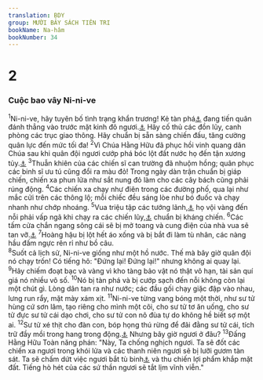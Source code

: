 ```yaml
---
translation: BDY
group: MƯỜI BẢY SÁCH TIÊN TRI
bookName: Na-hâm 
bookNumber: 34
---
```


<div class="title"><h1>2</h1><h3>Cuộc bao vây Ni-ni-ve</h3></div>
<span class="verse na_2_1"><sup>1</sup>Ni-ni-ve, hãy tuyên bố tình trạng khẩn trương! Kẻ tàn phá<a href="#" data-toggle="tooltip" data-placement="bottom" title="Ctd kẻ đập tan">⚓</a> đang tiến quân đánh thẳng vào trước mặt kinh đô ngươi.<a href="#" data-toggle="tooltip" data-placement="bottom" title="Ni-ni-ve, thủ đô đế quốc A-sy-ri">⚓</a> Hãy cố thủ các đồn lũy, canh phòng các trục giao thông. Hãy chuẩn bị sẵn sàng chiến đấu, tăng cường quân lực đến mức tối đa! </span>
<span class="verse na_2_2"><sup>2</sup>Vì Chúa Hằng Hữu đã phục hồi vinh quang dân Chúa sau khi quân đội ngươi cướp phá bóc lột đất nước họ đến tận xương tủy.<a href="#" data-toggle="tooltip" data-placement="bottom" title="Nt Vì Chúa Hằng Hữu đã xoay vinh quang Gia-cốp cũng như Y-sơ-ra-ên. Vì nhũng kẻ cướp phá đã cướp phá chúng và phá hoại (tiêu diệt) các cành nho của họ.">⚓</a> </span>
<span class="verse na_2_3"><sup>3</sup>Thuẫn khiên của các chiến sĩ can trường đã nhuộm hồng; quân phục các binh sĩ ưu tú cũng đổi ra màu đỏ! Trong ngày dàn trận chuẩn bị giáp chiến, chiến xa phun lửa như sắt nung đỏ làm cho các cây bách cũng phải rúng động. </span>
<span class="verse na_2_4"><sup>4</sup>Các chiến xa chạy như điên trong các đường phố, qua lại như mắc cửi trên các thông lộ; mỗi chiếc đều sáng lòe như bó đuốc và chạy nhanh như chớp nhoáng. </span>
<span class="verse na_2_5"><sup>5</sup>Vua triệu tập các tướng lãnh,<a href="#" data-toggle="tooltip" data-placement="bottom" title="Nt nhớ các nhà quý tộc  ">⚓</a> họ vội vàng đến nỗi phải vấp ngã khi chạy ra các chiến lũy,<a href="#" data-toggle="tooltip" data-placement="bottom" title="Ctd thành lũy">⚓</a> chuẩn bị kháng chiến. </span>
<span class="verse na_2_6"><sup>6</sup>Các tấm cửa chắn ngang sông cái sẽ bị mở toang và cung điện của nhà vua sẽ tan vỡ.<a href="#" data-toggle="tooltip" data-placement="bottom" title="Nt tan chảy">⚓</a> </span>
<span class="verse na_2_7"><sup>7</sup>Hoàng hậu bị lột hết áo xống và bị bắt đi làm tù nhân, các nàng hầu đấm ngực rên rỉ như bồ câu.<br/></span>
<span class="verse na_2_8"><sup>8</sup>Suốt cả lịch sử, Ni-ni-ve giống như một hồ nước. Thế mà bây giờ quân đội nó chạy trốn! Có tiếng hô: &#34;Đứng lại! Đứng lại!&#34; nhưng không ai quay lại. </span>
<span class="verse na_2_9"><sup>9</sup>Hãy chiếm đoạt bạc và vàng vì kho tàng bảo vật nó thật vô hạn, tài sản quí giá nó nhiều vô số. </span>
<span class="verse na_2_10"><sup>10</sup>Nó bị tàn phá và bị cướp sạch đến nỗi không còn lại một chút gì. Lòng dân tan ra như nước; các đầu gối chạy giặc đập vào nhau, lưng run rẩy, mặt mày xám xịt. </span>
<span class="verse na_2_11"><sup>11</sup>Ni-ni-ve từng vang bóng một thời, như sư tử hùng cứ sơn lâm, tạo riêng cho mình một cõi, cho sư tử tơ ăn uống, cho sư tử đực sư tử cái dạo chơi, cho sư tử con nô đùa tự do không hề biết sợ một ai. </span>
<span class="verse na_2_12"><sup>12</sup>Sư tử xé thịt cho đàn con, bóp họng thú rừng để đãi đằng sư tử cái, tích trữ đầy mồi trong hang trong động.<a href="#" data-toggle="tooltip" data-placement="bottom" title="Nt chứa mồi đã xé trong ổ">⚓</a> Nhưng bây giờ ngươi ở đâu? </span>
<span class="verse na_2_13"><sup>13</sup>Đấng Hằng Hữu Toàn năng phán: &#34;Này, Ta chống nghịch ngươi. Ta sẽ đốt các chiến xa ngươi trong khói lửa và các thanh niên ngươi sẽ bị lưỡi gươm tàn sát. Ta sẽ chấm dứt việc ngươi bắt tù binh<a href="#" data-toggle="tooltip" data-placement="bottom" title="Nt Ta sẽ dứt mồi khỏi đất">⚓</a> và thu chiến lợi phẩm khắp mặt đất. Tiếng hò hét của các sứ thần ngươi sẽ tắt lịm vĩnh viễn.&#34;<br/> </span>
